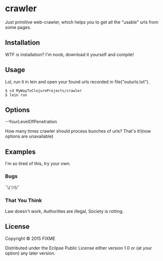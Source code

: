 # crawler

Just primitive web-crawler, which helps you to get all the "usable" urls from some pages.

## Installation

WTF is installation? I'm noob, download it yourself and compile!

## Usage

Lol, run it in lein and open your found urls recorded in file("outurls.txt").

    $ cd MyWayToClojureProjects/crawler
    $ lein run

## Options

--YourLevelOfPenetration

How many times crawler should process bunches of urls? That's it!(now options are unavailable)

## Examples

I'm so tired of this, try your own.

### Bugs

 ¯\\_(ツ)_/¯

### That You Think

Law doesn't work, Authorities are illegal, Society is rotting.

## License

Copyright © 2015 FIXME

Distributed under the Eclipse Public License either version 1.0 or (at
your option) any later version.
